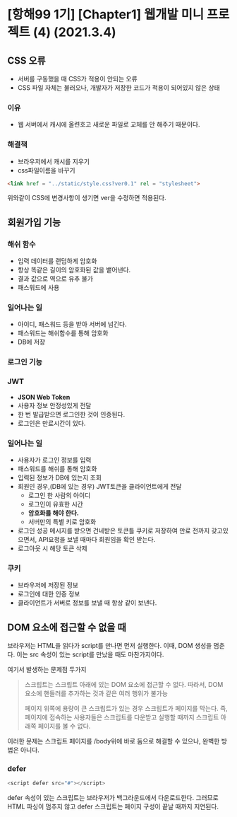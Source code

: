 
# [항해99 1기] [Chapter1] 웹개발 미니 프로젝트 (4) (2021.3.4)

## CSS 오류

* 서버를 구동했을 때 CSS가 적용이 안되는 오류
* CSS 파일 자체는 불러오나, 개발자가 저장한 코드가 적용이 되어있지 않은 상태



### 이유

* 웹 서버에서 캐시에 올련호고 새로운 파일로 교체를 안 해주기 때문이다.



### 해결책

* 브라우저에서 캐시를 지우기
* css파일이름을 바꾸기

```html
<link href = "../static/style.css?ver0.1" rel = "stylesheet">
```

위와같이 CSS에 변경사항이 생기면 ver을 수정하면 적용된다.



## 회원가입 기능

### 해쉬 함수

* 입력 데이터를 랜덤하게 암호화
* 항상 똑같은 길이의 암호화된 값을 뱉어낸다.
* 결과 값으로 역으로 유추 불가
* 패스워드에 사용



### 일어나는 일

* 아이디, 패스워드 등을 받아 서버에 넘긴다.
* 패스워드는 해쉬함수를 통해 암호화
* DB에 저장



### 로그인 기능

### JWT

* **JSON Web Token**
* 사용자 정보 안정성있게 전달
* 한 번 발급받으면 로그인한 것이 인증된다.
* 로그인은 만료시간이 있다.



### 일어나는 일

* 사용자가 로그인 정보를 입력
* 패스워드를 해쉬를 통해 암호화
* 입력된 정보가 DB에 있는지 조회
* 회원인 경우,(DB에 있는 경우) JWT토큰을 클라이언트에게 전달
  * 로그인 한 사람의 아이디
  * 로그인이 유효한 시간
  * **암호화를 해야 한다.**
  * 서버만의 특별 키로 암호화
* 로그인 성공 메시지를 받으면 건네받은 토큰틀 쿠키로 저장하여 만료 전까지 갖고있으면서, API요청을 보낼 때마다 회원임을 확인 받는다.
* 로그아웃 시 해당 토큰 삭제



### 쿠키

* 브라우저에 저장된 정보
* 로그인에 대한 인증 정보
* 클라이언트가 서버로 정보를 보낼 때 항상 같이 보낸다.



## DOM 요소에 접근할 수 없을 때

브라우저는 HTML을 읽다가 script를 만나면 먼저 실행한다. 이때, DOM 생성을 멈춘다. 이는 src 속성이 있는 script를 만났을 때도 마찬가지이다.

여기서 발생하는 문제점 두가지

> 스크립트는 스크립트 아래에 있는 DOM 요소에 접근할 수 없다. 따라서, DOM 요소에 핸들러를 추가하는 것과 같은 여러 행위가 불가능
>
> 페이지 위쪽에 용량이 큰 스크립트가 있는 경우 스크립트가 페이지를 막는다. 즉, 페이지에 접속하는 사용자들은 스크립트를 다운받고 실행할 때까지 스크립트 아래쪽 페이지를 볼 수 없다.

이러한 문제는 스크립트 페이지를 /body위에 바로 둠으로 해결할 수 있으나, 완벽한 방법은 아니다.

### defer

```javascript
<script defer src="#"></script>
```

defer 속성이 있는 스크립트는 브라우저가 백그라운드에서 다운로드한다. 그러므로 HTML 파싱이 멈추지 않고 defer 스크립트는 페이지 구성이 끝날 때까지 지연된다.



